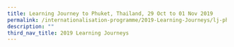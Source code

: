 ```yaml
---
title: Learning Journey to Phuket, Thailand, 29 Oct to 01 Nov 2019
permalink: /internationalisation-programme/2019-Learning-Journeys/lj-phucket-thailand/
description: ""
third_nav_title: 2019 Learning Journeys
---
```

